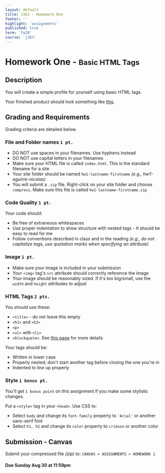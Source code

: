 ```yaml
---
layout: default
title: J363 - Homework One
footer: ''
highlight: 'assignments'
published: true
term: 'fa20'
course: 'j363'
---
```

# Homework One - <small>Basic HTML Tags</small>
## Description
You will create a simple profile for yourself using basic HTML tags.

Your finished product should look something like [this](img/hw1-finished.png).

## Grading and Requirements
Grading criteria are detailed below.

### File and Folder names `1 pt.`
 * DO NOT use spaces in your filenames. Use hyphens instead
 * DO NOT use capital letters in your filenames
 * Make sure your HTML file is called `index.html`. This is the standard filename for a site
 * Your site folder should be named `hw1-lastname-firstname` _(e.g., hw1-aguirre-nicolas)_
 * You will submit a `.zip` file. Right-click on your site folder and choose `compress`. Make sure this file is called `hw1-lastname-firstname.zip`

### Code Quality `1 pt.`
Your code should:

 * Be free of extraneous whitespaces
 * Use proper indentation to show structure with nested tags - It should be easy to read for me
 * Follow conventions described in class and in the reading _(e.g., do not capitalize tags, use quotation marks when specifying an attribute)_

### Image `1 pt.`
 * Make sure your image is included in your submission
 * Your `<img>` tag's `src` attribute should correctly reference the image
 * Your image should be reasonably sized. If it's too big/small, use the `width` and `height` attributes to adjust

### HTML Tags `2 pts.`
You should use these:

 * `<title>` - do not leave this empty
 * `<h1>` and `<h2>`
 * `<p>`
 * `<ul>` with `<li>`
 * `<blockquote>`. See [this page](https://www.w3schools.com/tags/tag_blockquote.asp) for more details

Your tags should be:

 * Written in lower case
 * Properly nested; don't start another tag before closing the one you're in
 * Indented to line up properly

### Style `1 bonus pt.`
You'll get `1 bonus point` on this assignment if you make some stylistic changes.

Put a `<style>` tag in your `<head>`. Use CSS to:

 * Select `body` and change its `font-family` property to `'Arial'` or another sans-serif font
 * Select `h1, h2` and change its `color` property to `crimson` or another color

## Submission - Canvas
Submit your compressed file _(zip)_ to: `CANVAS > ASSIGNMENTS > HOMEWORK 1`

#### **Due Sunday Aug 30 at 11:59pm**